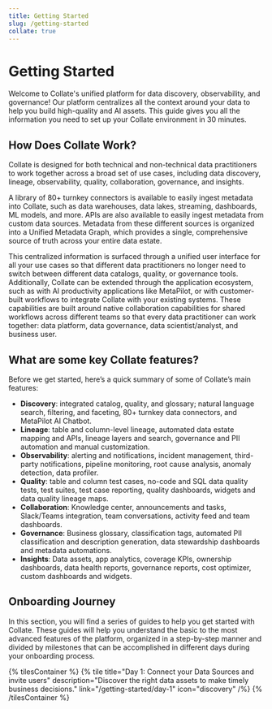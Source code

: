 ```yaml
---
title: Getting Started
slug: /getting-started
collate: true
---
```


# Getting Started

Welcome to Collate's unified platform for data discovery, observability, and governance! Our platform centralizes all 
the context around your data to help you build high-quality and AI assets. This guide gives you all the information you
need to set up your Collate environment in 30 minutes.

## How Does Collate Work?

Collate is designed for both technical and non-technical data practitioners to work together across a broad set of use cases,
including data discovery, lineage, observability, quality, collaboration, governance, and insights.

A library of 80+ turnkey connectors is available to easily ingest metadata into Collate, such as data warehouses, data lakes,
streaming, dashboards, ML models, and more. APIs are also available to easily ingest metadata from custom data sources. 
Metadata from these different sources is organized into a Unified Metadata Graph, which provides a single, comprehensive 
source of truth across your entire data estate. 

This centralized information is surfaced through a unified user interface for all your use cases so that different data
practitioners no longer need to switch between different data catalogs, quality, or governance tools. Additionally, 
Collate can be extended through the application ecosystem, such as with AI productivity applications like MetaPilot, 
or with customer-built workflows to integrate Collate with your existing systems. These capabilities are built around 
native collaboration capabilities for shared workflows across different teams so that every data practitioner can work 
together: data platform, data governance, data scientist/analyst, and business user.

## What are some key Collate features?

Before we get started, here’s a quick summary of some of Collate’s main features:

- **Discovery**: integrated catalog, quality, and glossary; natural language search, filtering, and faceting, 80+ turnkey data connectors, and MetaPilot AI Chatbot.
- **Lineage**: table and column-level lineage, automated data estate mapping and APIs, lineage layers and search, governance and PII automation and manual customization.
- **Observability**: alerting and notifications, incident management, third-party notifications, pipeline monitoring, root cause analysis, anomaly detection, data profiler.
- **Quality**: table and column test cases, no-code and SQL data quality tests, test suites, test case reporting, quality dashboards, widgets and data quality lineage maps.
- **Collaboration**: Knowledge center, announcements and tasks, Slack/Teams integration, team conversations, activity feed and team dashboards.
- **Governance**: Business glossary, classification tags, automated PII classification and description generation, data stewardship dashboards and metadata automations.
- **Insights**: Data assets, app analytics, coverage KPIs, ownership dashboards, data health reports, governance reports, cost optimizer, custom dashboards and widgets.

## Onboarding Journey

In this section, you will find a series of guides to help you get started with Collate. These guides will help you understand
the basic to the most advanced features of the platform, organized in a step-by-step manner and divided by milestones
that can be accomplished in different days during your onboarding process.

{% tilesContainer %}
{% tile
  title="Day 1: Connect your Data Sources and invite users"
  description="Discover the right data assets to make timely business decisions."
  link="/getting-started/day-1"
  icon="discovery"
/%}
{% /tilesContainer %}
